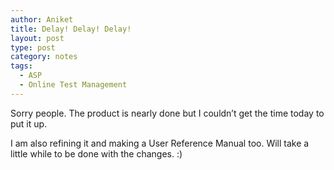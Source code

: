 ```yaml
---
author: Aniket
title: Delay! Delay! Delay!
layout: post
type: post
category: notes
tags:
  - ASP
  - Online Test Management
---
```

Sorry people. The product is nearly done but I couldn’t get the time today to put it up.

I am also refining it and making a User Reference Manual too. Will take a little while to be done with the changes. :)